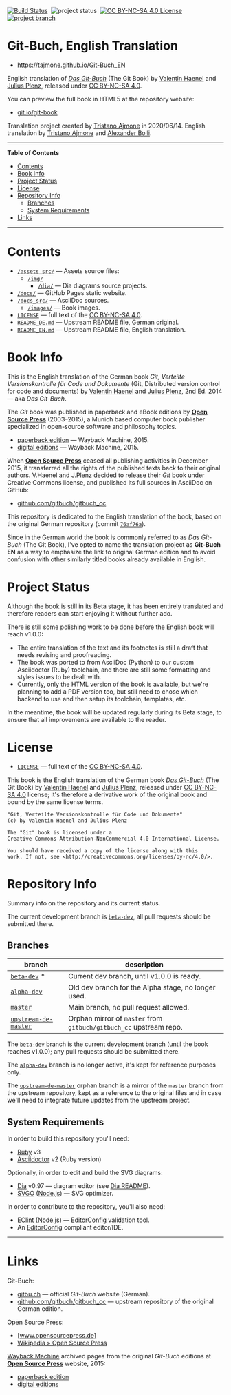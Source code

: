 [![Build Status][Travis badge]][Travis link]&nbsp;
![project status][status badge]&nbsp;
[![CC BY-NC-SA 4.0 License][license badge]][LICENSE]&nbsp;
[![project branch][branch badge]][beta-dev]&nbsp;

# Git-Buch, English Translation

- https://tajmone.github.io/Git-Buch_EN

English translation of _[Das Git-Buch]_ (The Git Book) by [Valentin Haenel] and [Julius Plenz], released under [CC BY-NC-SA 4.0].

You can preview the full book in HTML5 at the repository website:

- [git.io/git-book]

Translation project created by [Tristano Ajmone] in 2020/06/14.
English translation by [Tristano Ajmone] and [Alexander Bolli].


-----

**Table of Contents**

<!-- MarkdownTOC autolink="true" bracket="round" autoanchor="false" lowercase="only_ascii" uri_encoding="true" levels="1,2,3" -->

- [Contents](#contents)
- [Book Info](#book-info)
- [Project Status](#project-status)
- [License](#license)
- [Repository Info](#repository-info)
    - [Branches](#branches)
    - [System Requirements](#system-requirements)
- [Links](#links)

<!-- /MarkdownTOC -->

-----

# Contents

- [`/assets_src/`][assets_src] — Assets source files:
    + [`/img/`][img/]
        * [`/dia/`][dia/] — Dia diagrams source projects.
- [`/docs/`][docs/] — GitHub Pages static website.
- [`/docs_src/`][docs_src/] — AsciiDoc sources.
    + [`/images/`][images/] — Book images.
- [`LICENSE`][LICENSE] — full text of the [CC BY-NC-SA 4.0].
- [`README_DE.md`][README_DE] — Upstream README file, German original.
- [`README_EN.md`][README_EN] — Upstream README file, English translation.


# Book Info

This is the English translation of the German book _Git, Verteilte Versionskontrolle für Code und Dokumente_ (Git, Distributed version control for code and documents) by [Valentin Haenel] and [Julius Plenz], 2nd Ed. 2014 — aka _Das Git-Buch_.

The _Git_ book was published in paperback and eBook editions by __[Open Source Press]__ (2003–2015), a Munich based computer book publisher specialized in open-source software and philosophy topics.

- [paperback edition] — Wayback Machine, 2015.
- [digital editions] — Wayback Machine, 2015.


When __[Open Source Press]__ ceased all publishing activities in December 2015, it transferred all the rights of the published texts back to their original authors.
V.Haenel and J.Plenz decided to release their _Git_ book under Creative Commons license, and published its full sources in AsciiDoc on GitHub:

- [github.com/gitbuch/gitbuch_cc]

This repository is dedicated to the English translation of the book, based on the original German repository (commit [`76af76a`][76af76a]).

Since in the German world the book is commonly referred to as _Das Git-Buch_ (The Git Book), I've opted to name the translation project as __Git-Buch EN__ as a way to emphasize the link to original German edition and to avoid confusion with other similarly titled books already available in English.


# Project Status

Although the book is still in its Beta stage, it has been entirely translated and therefore readers can start enjoying it without further ado.

There is still some polishing work to be done before the English book will reach v1.0.0:

- The entire translation of the text and its footnotes is still a draft that needs revising and proofreading.
- The book was ported to from AsciiDoc (Python) to our custom Asciidoctor (Ruby) toolchain, and there are still some formatting and styles issues to be dealt with.
- Currently, only the HTML version of the book is available, but we're planning to add a PDF version too, but still need to chose which backend to use and then setup its toolchain, templates, etc.

In the meantime, the book will be updated regularly during its Beta stage, to ensure that all improvements are available to the reader.


# License

- [`LICENSE`][LICENSE] — full text of the [CC BY-NC-SA 4.0].

This book is the English translation of the German book _[Das Git-Buch]_ (The Git Book) by [Valentin Haenel] and [Julius Plenz], released under [CC BY-NC-SA 4.0] license; it's therefore a derivative work of the original book and bound by the same license terms.

```
"Git, Verteilte Versionskontrolle für Code und Dokumente"
(c) by Valentin Haenel and Julius Plenz

The "Git" book is licensed under a
Creative Commons Attribution-NonCommercial 4.0 International License.

You should have received a copy of the license along with this
work. If not, see <http://creativecommons.org/licenses/by-nc/4.0/>.
```


# Repository Info

Summary info on the repository and its current status.

The current development branch is [`beta-dev`][beta-dev], all pull requests should be submitted there.


## Branches

|                   branch                   |                            description                             |
|--------------------------------------------|--------------------------------------------------------------------|
| [`beta-dev`][beta-dev] &ast;               | Current dev branch, until v1.0.0 is ready.                         |
| [`alpha-dev`][alpha-dev]                   | Old dev branch for the Alpha stage, no longer used.                |
| [`master`][master]                         | Main branch, no pull request allowed.                              |
| [`upstream-de-master`][upstream-de-master] | Orphan mirror of `master` from `gitbuch/gitbuch_cc` upstream repo. |

The [`beta-dev`][beta-dev] branch is the current development branch (until the book reaches v1.0.0); any pull requests should be submitted there.

The [`alpha-dev`][alpha-dev] branch is no longer active, it's kept for reference purposes only.

The [`upstream-de-master`][upstream-de-master] orphan branch is a mirror of the `master` branch from the upstream repository, kept as a reference to the original files and in case we'll need to integrate future updates from the upstream project.


## System Requirements

In order to build this repository you'll need:

- [Ruby] v3
- [Asciidoctor] v2 (Ruby version)

Optionally, in order to edit and build the SVG diagrams:

- [Dia] v0.97 — diagram editor (see [Dia README]).
- [SVGO] ([Node.js]) — SVG optimizer.

In order to contribute to the repository, you'll also need:

- [EClint] ([Node.js]) — [EditorConfig] validation tool.
- An [EditorConfig] compliant editor/IDE.

-------------------------------------------------------------------------------

# Links

Git-Buch:

- [gitbu.ch] — official _Git-Buch_ website (German).
- [github.com/gitbuch/gitbuch_cc] — upstream repository of the original German edition.

Open Source Press:

- [www.opensourcepress.de]
- [Wikipedia » Open Source Press]

[Wayback Machine] archived pages from the original _Git-Buch_ editions at __[Open Source Press]__ website, 2015:

- [paperback edition]
- [digital editions]

<!-----------------------------------------------------------------------------
                               REFERENCE LINKS
------------------------------------------------------------------------------>

[Das Git-Buch]: http://gitbu.ch "'Git-Buch' official website (German)"
[gitbu.ch]: http://gitbu.ch "'Git-Buch' official website (German)"
[github.com/gitbuch/gitbuch_cc]: https://github.com/gitbuch/gitbuch_cc "View the upstream repository of the Git-Buch"

[76af76a]: https://github.com/gitbuch/gitbuch_cc/tree/76af76a303a6111d3a5910d612980fc4c597e05f/ "View upstream repository, commit 76af76a"

[git.io/git-book]: https://git.io/git-book "View 'The Git Book' online in HTML"

<!-- Open Source Press -->

[Open Source Press]: https://www.opensourcepress.de
[www.opensourcepress.de]: https://www.opensourcepress.de
[Wikipedia » Open Source Press]: https://en.wikipedia.org/wiki/Open_Source_Press

[Wayback Machine]: https://web.archive.org "Wayback Machine homepage"
[paperback edition]: https://web.archive.org/web/20150711115809/http://www.opensourcepress.de/de/produkte/Git/33227/978-3-95539-119-5 "Archived copy of 'Git' paperback edition page at Open Source Press (Wayback Machine, 2015)"
[digital editions]: https://web.archive.org/web/20150711115809/http://www.opensourcepress.de/de/produkte/Git/33227/978-3-95539-119-5 "Archived copy of 'Git' digital editions page at Open Source Press (Wayback Machine, 2015)"

<!-- CC BY-NC-SA 4.0 -->

[CC BY-NC-SA 4.0]: https://creativecommons.org/licenses/by-nc-sa/4.0/ "View the CC BY-NC-SA 4.0 License at Creative Commons"

<!-- badges -->

[license badge]: https://img.shields.io/badge/license-CC_BY--NC--SA_4.0-00b5da.svg
[status badge]: https://img.shields.io/badge/status-beta-orange "Project Status: Beta (polishing in progress)"
[branch badge]: https://img.shields.io/badge/PRs_Branch-beta--dev-yellow "Pull Requests Branch: beta-dev"
[Travis badge]: https://img.shields.io/travis/com/tajmone/Git-Buch_EN/master?logo=travis
[Travis link]: https://travis-ci.com/tajmone/Git-Buch_EN "Travis CI: EditorConfig validation status"

<!-- repo files -->

[LICENSE]: ./LICENSE "View License file"
[README_DE]: ./README_DE.md "Upstream README file: German original"
[README_EN]: ./README_EN.md "Upstream README file: English translation"

<!-- repo folders -->

[docs/]: ./docs/ "Navigate to GitHub Pages website folder"

[docs_src/]: ./docs_src/ "Navigate to AsciiDoc sources folder"
[images/]: ./docs_src/images/ "Navigate to book images folder"

[assets_src]: ./assets_src/ "Navigate to assets sources folder"
[img/]: ./assets_src/img/ "Navigate to source images folder"
[dia/]: ./assets_src/img/dia/ "Navigate to diagrams sources folder"
[Dia README]: ./assets_src/img/dia/README.md "View README doc from Dia sources folder"

<!-- repo branches -->

[alpha-dev]: https://github.com/tajmone/Git-Buch_EN/tree/alpha-dev "View the 'alpha-dev' branch on GitHub"
[beta-dev]: https://github.com/tajmone/Git-Buch_EN/tree/beta-dev "View the 'beta-dev' branch on GitHub"
[master]: https://github.com/tajmone/Git-Buch_EN/tree/master "View the 'master' branch on GitHub"
[upstream-de-master]: https://github.com/tajmone/Git-Buch_EN/tree/upstream-de-master "View the 'upstream-de-master' branch on GitHub"

<!-- 3rd party tools -->

[Asciidoctor]: https://asciidoctor.org "Visit Asciidoctor (Ruby) website"
[Dia]: http://dia-installer.de/ "Visit Dia's website"
[Node.js]: https://nodejs.org/ "Visit Node.js website"
[Ruby]: https://www.ruby-lang.org "Visit Ruby website"
[SVGO]: https://www.npmjs.com/package/svgo "SVGO page at NPM"
[EClint]: https://www.npmjs.com/package/eclint "EClint page at NPM"
[EditorConfig]: https://editorconfig.org  "Visit EditorConfig website"

<!-- people -->

[Julius Plenz]: https://github.com/Feh "View Julius Plenz's GitHub profile"
[Tristano Ajmone]: https://github.com/tajmone "View Tristano Ajmone's GitHub profile"
[Valentin Haenel]: https://github.com/esc "View Valentin Haenel's GitHub profile"
[Alexander Bolli]: https://github.com/SicroAtGit "View Alexander Bolli's GitHub profile"


<!-- EOF -->
